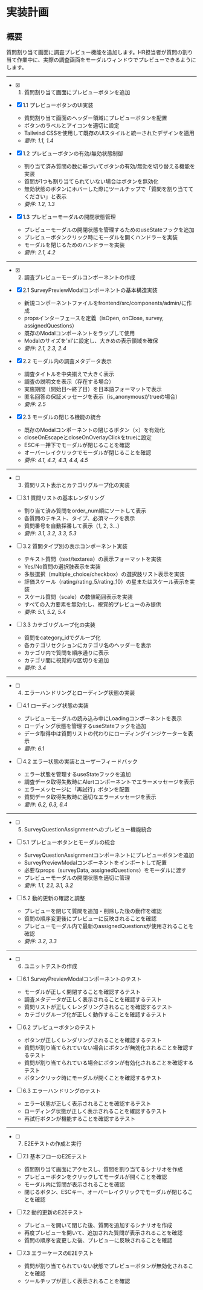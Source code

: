 # 実装計画

## 概要
質問割り当て画面に調査プレビュー機能を追加します。HR担当者が質問の割り当て作業中に、実際の調査画面をモーダルウィンドウでプレビューできるようにします。

---

- [x] 1. 質問割り当て画面にプレビューボタンを追加
- [x] 1.1 プレビューボタンのUI実装
  - 質問割り当て画面のヘッダー領域にプレビューボタンを配置
  - ボタンのラベルとアイコンを適切に設定
  - Tailwind CSSを使用して既存のUIスタイルと統一されたデザインを適用
  - _要件: 1.1, 1.4_

- [x] 1.2 プレビューボタンの有効/無効状態制御
  - 割り当て済み質問の数に基づいてボタンの有効/無効を切り替える機能を実装
  - 質問が1つも割り当てられていない場合はボタンを無効化
  - 無効状態のボタンにホバーした際にツールチップで「質問を割り当ててください」と表示
  - _要件: 1.2, 1.3_

- [x] 1.3 プレビューモーダルの開閉状態管理
  - プレビューモーダルの開閉状態を管理するためのuseStateフックを追加
  - プレビューボタンクリック時にモーダルを開くハンドラーを実装
  - モーダルを閉じるためのハンドラーを実装
  - _要件: 2.1, 4.2_

---

- [x] 2. 調査プレビューモーダルコンポーネントの作成
- [x] 2.1 SurveyPreviewModalコンポーネントの基本構造実装
  - 新規コンポーネントファイルをfrontend/src/components/admin/に作成
  - propsインターフェースを定義（isOpen, onClose, survey, assignedQuestions）
  - 既存のModalコンポーネントをラップして使用
  - Modalのサイズを'xl'に設定し、大きめの表示領域を確保
  - _要件: 2.1, 2.3, 2.4_

- [x] 2.2 モーダル内の調査メタデータ表示
  - 調査タイトルを中央揃えで大きく表示
  - 調査の説明文を表示（存在する場合）
  - 実施期間（開始日〜終了日）を日本語フォーマットで表示
  - 匿名回答の保証メッセージを表示（is_anonymousがtrueの場合）
  - _要件: 2.5_

- [x] 2.3 モーダルの閉じる機能の統合
  - 既存のModalコンポーネントの閉じるボタン（×）を有効化
  - closeOnEscapeとcloseOnOverlayClickをtrueに設定
  - ESCキー押下でモーダルが閉じることを確認
  - オーバーレイクリックでモーダルが閉じることを確認
  - _要件: 4.1, 4.2, 4.3, 4.4, 4.5_

---

- [ ] 3. 質問リスト表示とカテゴリグループ化の実装
- [ ] 3.1 質問リストの基本レンダリング
  - 割り当て済み質問をorder_num順にソートして表示
  - 各質問のテキスト、タイプ、必須マークを表示
  - 質問番号を自動採番して表示（1, 2, 3...）
  - _要件: 3.1, 3.2, 3.3, 5.3_

- [ ] 3.2 質問タイプ別の表示コンポーネント実装
  - テキスト質問（text/textarea）の表示フォーマットを実装
  - Yes/No質問の選択肢表示を実装
  - 多肢選択（multiple_choice/checkbox）の選択肢リスト表示を実装
  - 評価スケール（rating/rating_5/rating_10）の星またはスケール表示を実装
  - スケール質問（scale）の数値範囲表示を実装
  - すべての入力要素を無効化し、視覚的プレビューのみ提供
  - _要件: 5.1, 5.2, 5.4_

- [ ] 3.3 カテゴリグループ化の実装
  - 質問をcategory_idでグループ化
  - 各カテゴリセクションにカテゴリ名のヘッダーを表示
  - カテゴリ内で質問を順序通りに表示
  - カテゴリ間に視覚的な区切りを追加
  - _要件: 3.4_

---

- [ ] 4. エラーハンドリングとローディング状態の実装
- [ ] 4.1 ローディング状態の実装
  - プレビューモーダルの読み込み中にLoadingコンポーネントを表示
  - ローディング状態を管理するuseStateフックを追加
  - データ取得中は質問リストの代わりにローディングインジケーターを表示
  - _要件: 6.1_

- [ ] 4.2 エラー状態の実装とユーザーフィードバック
  - エラー状態を管理するuseStateフックを追加
  - 調査データ取得失敗時にAlertコンポーネントでエラーメッセージを表示
  - エラーメッセージに「再試行」ボタンを配置
  - 質問データ取得失敗時に適切なエラーメッセージを表示
  - _要件: 6.2, 6.3, 6.4_

---

- [ ] 5. SurveyQuestionAssignmentへのプレビュー機能統合
- [ ] 5.1 プレビューボタンとモーダルの統合
  - SurveyQuestionAssignmentコンポーネントにプレビューボタンを追加
  - SurveyPreviewModalコンポーネントをインポートして配置
  - 必要なprops（surveyData, assignedQuestions）をモーダルに渡す
  - プレビューモーダルの開閉状態を適切に管理
  - _要件: 1.1, 2.1, 3.1, 3.2_

- [ ] 5.2 動的更新の確認と調整
  - プレビューを閉じて質問を追加・削除した後の動作を確認
  - 質問の順序変更後にプレビューに反映されることを確認
  - プレビューモーダル内で最新のassignedQuestionsが使用されることを確認
  - _要件: 3.2, 3.3_

---

- [ ] 6. ユニットテストの作成
- [ ] 6.1 SurveyPreviewModalコンポーネントのテスト
  - モーダルが正しく開閉することを確認するテスト
  - 調査メタデータが正しく表示されることを確認するテスト
  - 質問リストが正しくレンダリングされることを確認するテスト
  - カテゴリグループ化が正しく動作することを確認するテスト

- [ ] 6.2 プレビューボタンのテスト
  - ボタンが正しくレンダリングされることを確認するテスト
  - 質問が割り当てられていない場合にボタンが無効化されることを確認するテスト
  - 質問が割り当てられている場合にボタンが有効化されることを確認するテスト
  - ボタンクリック時にモーダルが開くことを確認するテスト

- [ ] 6.3 エラーハンドリングのテスト
  - エラー状態が正しく表示されることを確認するテスト
  - ローディング状態が正しく表示されることを確認するテスト
  - 再試行ボタンが機能することを確認するテスト

---

- [ ] 7. E2Eテストの作成と実行
- [ ] 7.1 基本フローのE2Eテスト
  - 質問割り当て画面にアクセスし、質問を割り当てるシナリオを作成
  - プレビューボタンをクリックしてモーダルが開くことを確認
  - モーダル内に質問が表示されることを確認
  - 閉じるボタン、ESCキー、オーバーレイクリックでモーダルが閉じることを確認

- [ ] 7.2 動的更新のE2Eテスト
  - プレビューを開いて閉じた後、質問を追加するシナリオを作成
  - 再度プレビューを開いて、追加された質問が表示されることを確認
  - 質問の順序を変更した後、プレビューに反映されることを確認

- [ ] 7.3 エラーケースのE2Eテスト
  - 質問が割り当てられていない状態でプレビューボタンが無効化されることを確認
  - ツールチップが正しく表示されることを確認
